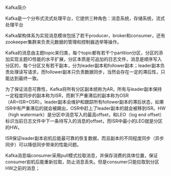 Kafka简介

Kafka是一个分布式流式处理平台，它提供三种角色：消息系统，存储系统，流式处理平台

Kafka架构体系为实现消息模块包括了若干producer，broker和consumer，还有zookeeper集群来负责元数据的管理和控制器选举等操作。

Kafka的消息由主题topic来归类，每个topic都有若干个partition分区，分区的添加实现主题IO性能的水平扩展，分区本质是可追加的日志文件，消息是顺序写入分区的，每个分区又有若干副本，分为leader副本和follower副本；leader副本负责处理读写请求，而follower副本只负责数据同步，当然会存在一定的滞后性，只能达到最终一致。

为了保证消息可靠性，Kafka将所有分区副本统称为AR，所有与leader副本保持一定程度同步的副本称为ISR，而剩下严重滞后的副本称为OSR（AR=ISR+OSR）。leader副本会维护和跟踪所有follower副本的滞后状态，如果ISR中有严重滞后的就会被踢出，OSR中赶上了leader副本的就会被移到ISR。HW（high watermark）是分区中消息写入的最高offset，和LEO（log end offset）标识当前日志文件中下一条待写入的消息的offset，而ISR中最小的LEO就是分区的HW。

ISR保证leader副本宕机后能最可靠的恢复数据，而且副本的不同程度同步（异步同步）可以降低同步带来的性能问题。

Kafka消息端consumer采用pull模式拉取消息，并保存消费的具体位置，保证consumer宕机后能重新拉取，防止消息丢失。但是consumer只能拉取到分区HW之前的消息；



